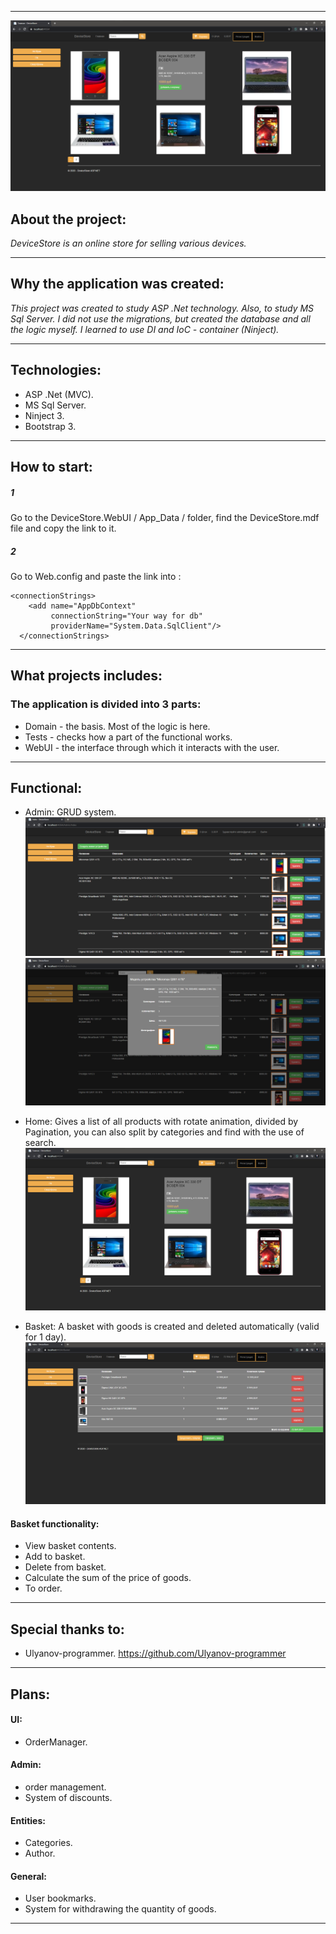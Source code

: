 ***

![MainHome](ImgForReadme/MainHomeImg.png)

## About the project:


_DeviceStore is an online store for selling various devices._

---

## Why the application was created:

_This project was created to study ASP .Net technology. Also, to study MS Sql Server. I did not use the migrations, but created the database and all the logic myself. I learned to use DI and IoC - container (Ninject)._

---

## Technologies:

- ASP .Net (MVC).
- MS Sql Server.
- Ninject 3.
- Bootstrap 3.

---

## How to start:

##### 1    
Go to the DeviceStore.WebUI / App_Data / folder, find the DeviceStore.mdf file and copy the link to it.
##### 2
Go to Web.config and paste the link into <connectionString>:

```
<connectionStrings>
    <add name="AppDbContext"
         connectionString="Your way for db"
         providerName="System.Data.SqlClient"/>
  </connectionStrings>
```

---

## What projects includes:

### The application is divided into 3 parts:

- Domain - the basis. Most of the logic is here.
- Tests - checks how a part of the functional works.
- WebUI - the interface through which it interacts with the user.

---

## Functional:
-  Admin: 
 GRUD system.
 ![MainAdmin](ImgForReadme/MainAdminImg.png)
![ModalWindowAdmin](ImgForReadme/ModalWindowAdminImg.png)

-  Home: 
Gives a list of all products with rotate animation, divided by Pagination, you can also split by categories and find with the use of search.
![MainHome](ImgForReadme/MainHomeImg.png)

- Basket: 
A basket with goods is created and deleted automatically (valid for 1 day).
![MainBasket](ImgForReadme/MainBasketImg.png)

#### Basket functionality:
- View basket contents.
- Add to basket.
- Delete from basket.
- Calculate the sum of the price of goods.
- To order.

---

## Special thanks to:

- Ulyanov-programmer.
https://github.com/Ulyanov-programmer

---

## Plans:

#### UI:
- OrderManager.

#### Admin:
- order management.
- System of discounts.

#### Entities:
- Categories.
- Author.

#### General:

- User bookmarks.
- System for withdrawing the quantity of goods.

___